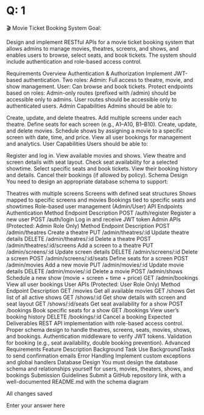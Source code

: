 # Q: 1
🎬 Movie Ticket Booking System
Goal:

Design and implement RESTful APIs for a movie ticket booking system that allows admins to manage movies, theatres, screens, and shows, and enables users to browse, select seats, and book tickets. The system should include authentication and role-based access control.

Requirements Overview
Authentication & Authorization
Implement JWT-based authentication.
Two roles:
Admin: Full access to theatre, movie, and show management.
User: Can browse and book tickets.
Protect endpoints based on roles:
Admin-only routes (prefixed with /admin) should be accessible only to admins.
User routes should be accessible only to authenticated users.
Admin Capabilities
Admins should be able to:

Create, update, and delete theatres.
Add multiple screens under each theatre.
Define seats for each screen (e.g., A1–A10, B1–B10).
Create, update, and delete movies.
Schedule shows by assigning a movie to a specific screen with date, time, and price.
View all user bookings for management and analytics.
User Capabilities
Users should be able to:

Register and log in.
View available movies and shows.
View theatre and screen details with seat layout.
Check seat availability for a selected showtime.
Select specific seats and book tickets.
View their booking history and details.
Cancel their bookings (if allowed by policy).
Schema Design
You need to design an appropriate database schema to support:

Theatres with multiple screens
Screens with defined seat structures
Shows mapped to specific screens and movies
Bookings tied to specific seats and showtimes
Role-based user management (Admin/User)
API Endpoints
Authentication
Method	Endpoint	Description
POST	/auth/register	Register a new user
POST	/auth/login	Log in and receive JWT token
Admin APIs (Protected: Admin Role Only)
Method	Endpoint	Description
POST	/admin/theatres	Create a theatre
PUT	/admin/theatres/:id	Update theatre details
DELETE	/admin/theatres/:id	Delete a theatre
POST	/admin/theatres/:id/screens	Add a screen to a theatre
PUT	/admin/screens/:id	Update screen details
DELETE	/admin/screens/:id	Delete a screen
POST	/admin/screens/:id/seats	Define seats for a screen
POST	/admin/movies	Add a new movie
PUT	/admin/movies/:id	Update movie details
DELETE	/admin/movies/:id	Delete a movie
POST	/admin/shows	Schedule a new show (movie + screen + time + price)
GET	/admin/bookings	View all user bookings
User APIs (Protected: User Role Only)
Method	Endpoint	Description
GET	/movies	Get all available movies
GET	/shows	Get list of all active shows
GET	/shows/:id	Get show details with screen and seat layout
GET	/shows/:id/seats	Get seat availability for a show
POST	/bookings	Book specific seats for a show
GET	/bookings	View user’s booking history
DELETE	/bookings/:id	Cancel a booking
Expected Deliverables
REST API implementation with role-based access control.
Proper schema design to handle theatres, screens, seats, movies, shows, and bookings.
Authentication middleware to verify JWT tokens.
Validation for booking (e.g., seat availability, double booking prevention).
Advanced Requirements
Feature	Description
Background Task	Use BackgroundTasks to send confirmation emails
Error Handling	Implement custom exceptions and global handlers
Database Design	You must design the database schema and relationships yourself for users, movies, theaters, shows, and bookings
Submission Guidelines
Submit a GitHub repository link, with a well-documented README.md with the schema diagram

All changes saved

Enter your answer here
